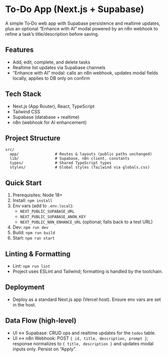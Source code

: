 # To‑Do App (Next.js + Supabase)

A simple To‑Do web app with Supabase persistence and realtime updates, plus an optional “Enhance with AI” modal powered by an n8n webhook to refine a task’s title/description before saving.

## Features
- Add, edit, complete, and delete tasks
- Realtime list updates via Supabase channels
- “Enhance with AI” modal: calls an n8n webhook, updates modal fields locally, applies to DB only on confirm

## Tech Stack
- Next.js (App Router), React, TypeScript
- Tailwind CSS
- Supabase (database + realtime)
- n8n (webhook for AI enhancement)

## Project Structure
```
src/
  app/                # Routes & layouts (public paths unchanged)
  lib/                # Supabase, n8n client, constants
  types/              # Shared TypeScript types
  styles/             # Global styles (Tailwind via globals.css)
```

## Quick Start
1. Prerequisites: Node 18+
2. Install: `npm install`
3. Env vars (add to `.env.local`):
   - `NEXT_PUBLIC_SUPABASE_URL`
   - `NEXT_PUBLIC_SUPABASE_ANON_KEY`
   - `NEXT_PUBLIC_N8N_ENHANCE_URL` (optional; falls back to a test URL)
4. Dev: `npm run dev`
5. Build: `npm run build`
6. Start: `npm run start`

## Linting & Formatting
- Lint: `npm run lint`
- Project uses ESLint and Tailwind; formatting is handled by the toolchain.

## Deployment
- Deploy as a standard Next.js app (Vercel host). Ensure env vars are set in the host.

## Data Flow (high‑level)
- UI ↔ Supabase: CRUD ops and realtime updates for the `todos` table.
- UI ↔ n8n Webhook: POST `{ id, title, description, prompt }`; response normalizes to `{ title, description }` and updates modal inputs only. Persist on “Apply”.

